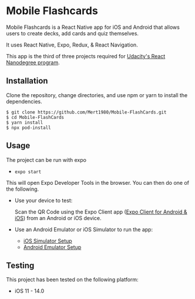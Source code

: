 # Mobile Flashcards

Mobile Flashcards is a React Native app for iOS and Android that allows users to create decks, add cards and quiz themselves.

It uses React Native, Expo, Redux, & React Navigation.

This app is the third of three projects required for [Udacity's React Nanodegree program](https://www.udacity.com/course/react-nanodegree--nd019).


## Installation

Clone the repository, change directories, and use npm or yarn to install the dependencies.

```terminal
$ git clone https://github.com/Mert1980/Mobile-FlashCards.git
$ cd Mobile-FlashCards
$ yarn install
$ npx pod-install
```

## Usage

The project can be run with expo

- `expo start`

This will open Expo Developer Tools in the browser.  You can then do one of the following.

- Use your device to test:

    Scan the QR Code using the Expo Client app ([Expo Client for Android & iOS](https://expo.io/tools#client))  from an Android or iOS device.
- Use an Android Emulator or iOS Simulator to run the app:
    - [iOS Simulator Setup](https://docs.expo.io/versions/v33.0.0/introduction/installation/#ios-simulator)
    - [Android Emulator Setup](https://docs.expo.io/versions/v33.0.0/introduction/installation/#android-emulator)

## Testing

This project has been tested on the following platform:

- iOS 11 - 14.0
